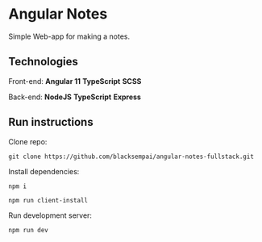 # Angular Notes
Simple Web-app for making a notes. 

## Technologies
Front-end:
**Angular 11**
**TypeScript**
**SCSS**

Back-end:
**NodeJS**
**TypeScript**
**Express**

## Run instructions
Clone repo:
```
git clone https://github.com/blacksempai/angular-notes-fullstack.git
```

Install dependencies:
```
npm i
```
```
npm run client-install
```

Run development server:
```
npm run dev
```
